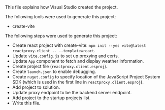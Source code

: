 This file explains how Visual Studio created the project.

The following tools were used to generate this project:
- create-vite

The following steps were used to generate this project:
- Create react project with create-vite: `npm init --yes vite@latest reactproxy.client -- --template=react`.
- Update `vite.config.js` to set up proxying and certs.
- Update `App` component to fetch and display weather information.
- Create project file (`reactproxy.client.esproj`).
- Create `launch.json` to enable debugging.
- Create `nuget.config` to specify location of the JavaScript Project System SDK (which is used in the first line in `reactproxy.client.esproj`).
- Add project to solution.
- Update proxy endpoint to be the backend server endpoint.
- Add project to the startup projects list.
- Write this file.

